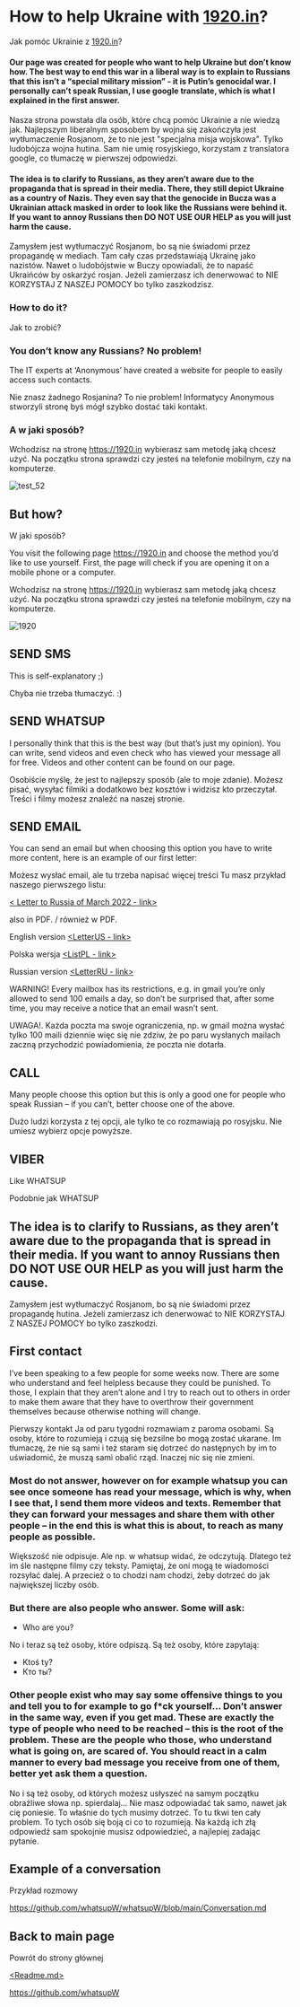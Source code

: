 # How to help Ukraine with [1920.in](https://1920.in)?
Jak pomóc Ukrainie z [1920.in](https://1920.in)?

#### Our page was created for people who want to help Ukraine but don’t know how. The best way to end this war in a liberal way is to explain to Russians that this isn’t a “special military mission” - it is Putin’s genocidal war. I personally can’t speak Russian, I use google translate, which is what I explained in the first answer.

Nasza strona powstała dla osób, które chcą pomóc Ukrainie a nie wiedzą jak.
Najlepszym liberalnym sposobem by wojna się zakończyła jest wytłumaczenie Rosjanom, że to nie jest "specjalna misja wojskowa". 
Tylko ludobójcza wojna hutina. Sam nie umię rosyjskiego, korzystam z translatora google, co tłumaczę w pierwszej odpowiedzi.

#### The idea is to clarify to Russians, as they aren’t aware due to the propaganda that is spread in their media. There, they still depict Ukraine as a country of Nazis. They even say that the genocide in Bucza was a Ukrainian attack masked in order to look like the Russians were behind it. If you want to annoy Russians then DO NOT USE OUR HELP as you will just harm the cause.

Zamysłem jest wytłumaczyć Rosjanom, bo są nie świadomi przez propagandę w mediach. Tam cały czas przedstawiają Ukrainę jako nazistów. Nawet o ludobójstwie w Buczy opowiadali, że to napaść Ukraińców by oskarżyć rosjan. 
Jeżeli zamierzasz ich denerwować to NIE KORZYSTAJ Z NASZEJ POMOCY bo tylko zaszkodzisz.

### How to do it?
Jak to zrobić?

### You don’t know any Russians? No problem!
The IT experts at ‘Anonymous’ have created a website for people to easily access such contacts.

Nie znasz żadnego Rosjanina? To nie problem!
Informatycy Anonymous stworzyli stronę byś mógł szybko dostać taki kontakt.

### A w jaki sposób?
Wchodzisz na stronę https://1920.in wybierasz sam metodę jaką chcesz użyć. Na początku strona sprawdzi czy jesteś na telefonie mobilnym, czy na komputerze.

![test_52](https://user-images.githubusercontent.com/101053692/163461096-8331dd53-1dd1-4c48-9035-72333d922ee2.png)

## But how?
W jaki sposób?

You visit the following page https://1920.in and choose the method you’d like to use yourself. First, the page will check if you are opening it on a mobile phone or a computer.

Wchodzisz na stronę https://1920.in wybierasz sam metodę jaką chcesz użyć. Na początku strona sprawdzi czy jesteś na telefonie mobilnym, czy na komputerze.

![1920](https://github.com/whatsupW/whatsupW/blob/main/img/3/1920_in_viber.png)

## SEND SMS

This is self-explanatory ;)

Chyba nie trzeba tłumaczyć. :)

## SEND WHATSUP

I personally think that this is the best way (but that’s just my opinion). You can write, send videos and even check who has viewed your message all for free. Videos and other content can be found on our page.

Osobiście myślę, że jest to najlepszy sposób (ale to moje zdanie). Możesz pisać, wysyłać filmiki a dodatkowo bez kosztów i widzisz kto przeczytał. Treści i filmy możesz znaleźć na naszej stronie.

## SEND EMAIL

You can send an email but when choosing this option you have to write more content, here is an example of our first letter:

Możesz wysłać email, ale tu  trzeba napisać więcej treści Tu masz przykład naszego pierwszego listu:

[< Letter to Russia of March 2022 - link>](<https://github.com/whatsupW/whatsupW/blob/main/Dear_Russians.md>)

also in PDF. / również w PDF. 

English version 
[<LetterUS - link>](<https://github.com/whatsupW/whatsupW/blob/main/ReadMeUS.md>) 

Polska wersja
[<ListPL - link>](<https://github.com/whatsupW/whatsupW/blob/main/ReadMePL.md>)

Russian version
[<LetterRU - link>](<https://github.com/whatsupW/whatsupW/blob/main/ReadMeRus.md>)
  
WARNING! Every mailbox has its restrictions, e.g. in gmail you’re only allowed to send 100 emails a day, so don’t be surprised that, after some time, you may receive a notice that an email wasn’t sent.

UWAGA!. Każda poczta ma swoje ograniczenia, np. w gmail można wysłać tylko 100 maili dziennie więc się nie zdziw, że po paru wysłanych mailach zaczną przychodzić powiadomienia, że poczta nie dotarła.

## CALL
  
Many people choose this option but this is only a good one for people who speak Russian – if you can’t, better choose one of the above.
  
Dużo ludzi korzysta z tej opcji, ale tylko te co rozmawiają po rosyjsku. Nie umiesz wybierz opcje powyższe.
  
  ## VIBER
  Like WHATSUP
  
  Podobnie jak WHATSUP

## The idea is to clarify to Russians, as they aren’t aware due to the propaganda that is spread in their media. If you want to annoy Russians then DO NOT USE OUR HELP as you will just harm the cause.
  
  Zamysłem jest wytłumaczyć Rosjanom, bo są nie świadomi przez propagandę hutina. Jeżeli zamierzasz ich denerwować to NIE KORZYSTAJ Z NASZEJ POMOCY bo tylko zaszkodzi.

## First contact
I’ve been speaking to a few people for some weeks now. There are some who understand and feel helpless because they could be punished. To those, I explain that they aren’t alone and I try to reach out to others in order to make them aware that they have to overthrow their government themselves because otherwise nothing will change.
  
  Pierwszy kontakt
Ja od paru tygodni rozmawiam z paroma osobami. Są osoby, które to rozumieją i czują się bezsilne bo mogą zostać ukarane. Im tłumaczę, że nie są sami i też staram się dotrzeć do następnych by im to uświadomić, że muszą sami obalić rząd. Inaczej nic się nie zmieni. 

### Most do not answer, however on for example whatsup you can see once someone has read your message, which is why, when I see that, I send them more videos and texts. Remember that they can forward your messages and share them with other people – in the end this is what this is about, to reach as many people as possible.
  
Większość nie odpisuje. Ale np. w whatsup widać, że odczytują. Dlatego też im śle następne filmy czy teksty. Pamiętaj, że oni mogą te wiadomości rozsyłać dalej. A przecież o to chodzi nam chodzi, żeby dotrzeć do jak największej liczby osób.

### But there are also people who answer. Some will ask:
- Who are you?

No i teraz są też osoby, które odpiszą. Są też osoby, które zapytają: 

- Ktoś ty?
- Кто ты?

### Other people exist who may say some offensive things to you and tell you to for example to go f*ck yourself... Don’t answer in the same way, even if you get mad. These are exactly the type of people who need to be reached – this is the root of the problem. These are the people who those, who understand what is going on, are scared of. You should react in a calm manner to every bad message you receive from one of them, better yet ask them a question.
  
No i są też osoby, od których możesz usłyszeć na samym początku obraźliwe słowa np. spierdalaj… Nie masz odpowiadać tak samo, nawet jak cię poniesie. To właśnie do tych musimy dotrzeć. To tu tkwi ten cały problem. To tych osób się boją ci co to rozumieją. Na każdą ich złą odpowiedź sam spokojnie musisz odpowiedzieć, a najlepiej zadając pytanie.

## Example of a conversation
  Przykład rozmowy
  
https://github.com/whatsupW/whatsupW/blob/main/Conversation.md
  
## Back to main page
Powrót do strony głównej

[<Readme.md>](<https://github.com/whatsupW/whatsupW/blob/main/README.md>)

https://github.com/whatsupW
